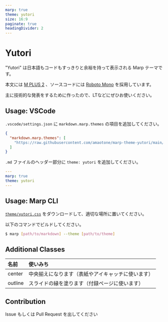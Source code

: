 ```yaml
---
marp: true
theme: yutori
size: 16:9
paginate: true
headingDivider: 2
---
```


# Yutori

<!-- _class: center -->

"Yutori" は日本語もコードもすっきりと余裕を持って表示される Marp テーマです。

本文には [M PLUS 2](https://mplusfonts.github.io/) 、ソースコードには [Roboto Mono](https://github.com/googlefonts/RobotoMono) を採用しています。

主に技術的な発表をするために作ったので、LTなどにぜひお使いください。

## Usage: VSCode

`.vscode/settings.json` に `markdown.marp.themes` の項目を追加してください。

```json
{
  "markdown.marp.themes": [
    "https://raw.githubusercontent.com/amaotone/marp-theme-yutori/main/theme/yutori.css"
  ]
}
```

`.md` ファイルのヘッダー部分に `theme: yutori` を追加してください。

```yaml
---
marp: true
theme: yutori
---
```

## Usage: Marp CLI

[`theme/yutori.css`](https://raw.githubusercontent.com/amaotone/marp-theme-yutori/main/theme/yutori.css) をダウンロードして、適切な場所に置いてください。

以下のコマンドでビルドしてください。

```bash
$ marp [path/to/markdown] --theme [path/to/theme]
```

## Additional Classes

|名前|使いみち|
|:--|:--|
|center|中央揃えになります（表紙やアイキャッチに使います）|
|outline|スライドの縁を塗ります（付録ページに使います）|

## Contribution

<!-- _class: outline -->

Issue もしくは Pull Request を出してください
